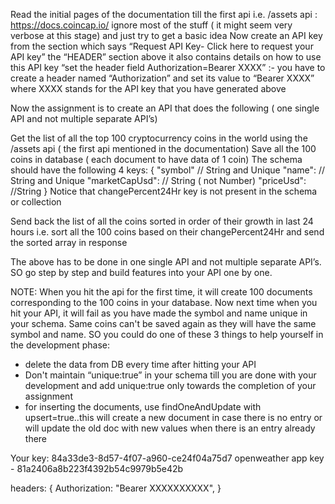 Read the initial pages of the documentation till the first api i.e. /assets api  : https://docs.coincap.io/ 
ignore most of the stuff ( it might seem very verbose at this stage) and just try to get a basic idea 
Now create an API key from the section which says  “Request API Key- Click here to request your API key”
the “HEADER” section above it also contains details on how to use this API key
“set the header field Authorization=Bearer XXXX” :- you have to create a header named “Authorization” and set its value to “Bearer XXXX” where XXXX stands for the API key that you have generated above


Now the assignment is to create an API that does the following ( one single API and not multiple separate API’s)

Get the list of all the top 100 cryptocurrency coins in the world using the /assets api ( the first api mentioned in the documentation)
Save all the 100 coins in database ( each document to have data of 1 coin)
The schema should have the following 4 keys:
 {  "symbol" // String and Unique
    "name": // String and Unique
    "marketCapUsd": // String  ( not Number)
     "priceUsd": //String
   }
Notice that changePercent24Hr key is not present in the schema or collection

Send back the list of all the coins sorted in order of their growth in last 24 hours   i.e. sort all the 100 coins based on their changePercent24Hr and send the sorted array in response

The above has to be done in one single API and not multiple separate API’s. SO go step by step and build features into your API one by one.

NOTE: When you hit the api for the first time, it will create 100 documents corresponding to the 100 coins in your database. Now next time when you hit your API, it will fail as you have made the symbol and name unique in your schema. Same coins can't be saved again as they will have the same symbol and name. SO you could do one of these 3 things to help yourself in the development phase:
- delete the data from DB every time after hitting your API 
- Don't maintain “unique:true” in your schema till you are done with your development and add unique:true only towards the completion of your assignment
- for inserting the documents, use findOneAndUpdate with upsert=true..this will create a new document in case there is no entry or will update the old doc with new values when there is an entry already there

Your key: 84a33de3-8d57-4f07-a960-ce24f04a75d7
openweather app key - 81a2406a8b223f4392b54c9979b5e42b

headers: {
        Authorization: "Bearer XXXXXXXXXX",
      }
